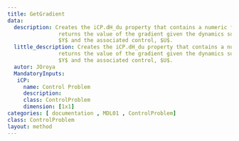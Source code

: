 ```yaml
---
title: GetGradient
data: 
  description: Creates the iCP.dH_du property that contains a numeric function that 
                returns the value of the gradient given the dynamics solution, 
                $Y$ and the associated control, $U$.
  little_description: Creates the iCP.dH_du property that contains a numeric function that 
                returns the value of the gradient given the dynamics solution, 
                $Y$ and the associated control, $U$. 
  autor: JOroya
  MandatoryInputs:   
   iCP: 
     name: Control Problem
     description: 
     class: ControlProblem
     dimension: [1x1]
categories: [ documentation , MDL01 , ControlProblem]
class: ControlProblem
layout: method
---
```

